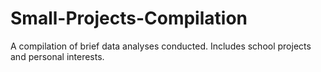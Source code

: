# Small-Projects-Compilation
A compilation of brief data analyses conducted. Includes school projects and personal interests. 
